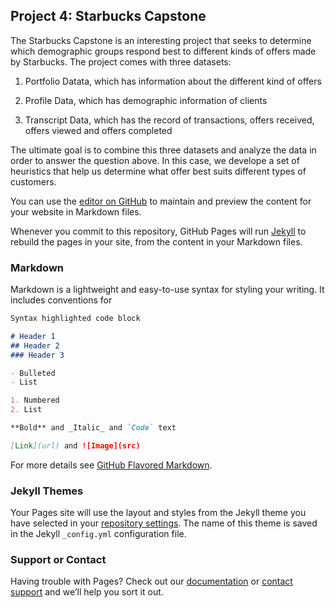 ## Project 4: Starbucks Capstone

The Starbucks Capstone is an interesting project that seeks to determine which demographic groups respond best to different kinds of offers made by Starbucks. The project
comes with three datasets:

1. Portfolio Datata, which has information about the different kind of offers

2. Profile Data, which has demographic information of  clients

3. Transcript Data, which has the record of transactions, offers received, offers viewed and offers completed
 
The ultimate goal is to combine this three datasets and analyze the data in order to answer the question above. In this case, we develope a set of heuristics that help us
determine what offer best suits different types of customers.
 
You can use the [editor on GitHub](https://github.com/jaescbar/Project_4/edit/gh-pages/index.md) to maintain and preview the content for your website in Markdown files.

Whenever you commit to this repository, GitHub Pages will run [Jekyll](https://jekyllrb.com/) to rebuild the pages in your site, from the content in your Markdown files.

### Markdown

Markdown is a lightweight and easy-to-use syntax for styling your writing. It includes conventions for

```markdown
Syntax highlighted code block

# Header 1
## Header 2
### Header 3

- Bulleted
- List

1. Numbered
2. List

**Bold** and _Italic_ and `Code` text

[Link](url) and ![Image](src)
```

For more details see [GitHub Flavored Markdown](https://guides.github.com/features/mastering-markdown/).

### Jekyll Themes

Your Pages site will use the layout and styles from the Jekyll theme you have selected in your [repository settings](https://github.com/jaescbar/Project_4/settings). The name of this theme is saved in the Jekyll `_config.yml` configuration file.

### Support or Contact

Having trouble with Pages? Check out our [documentation](https://docs.github.com/categories/github-pages-basics/) or [contact support](https://support.github.com/contact) and we’ll help you sort it out.
